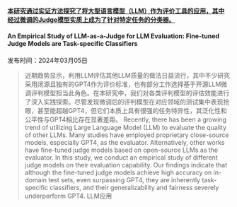 #### [本研究通过实证方法探究了将大型语言模型（LLM）作为评价工具的应用，其中经过微调的Judge模型实质上成为了针对特定任务的分类器。](https://arxiv.org/abs/2403.02839)
#### An Empirical Study of LLM-as-a-Judge for LLM Evaluation: Fine-tuned Judge Models are Task-specific Classifiers
发布时间：2024年03月05日
> 近期趋势显示，利用LLM评估其他LLM质量的做法日益流行，其中不少研究采用闭源且独有的GPT4作为评价标准，也有部分工作选择基于开源LLM微调评判模型担当此角色。在本研究中，我们对各类评判模型的评估效能进行了深入实践探索。尽管发现微调后的评判模型在对应领域的测试集中表现抢眼，甚至能超越GPT4，但它们本质上具有很强的任务特异性，其泛化性和公平性与GPT4相比存在显著差距。
> Recently, there has been a growing trend of utilizing Large Language Model (LLM) to evaluate the quality of other LLMs. Many studies have employed proprietary close-source models, especially GPT4, as the evaluator. Alternatively, other works have fine-tuned judge models based on open-source LLMs as the evaluator. In this study, we conduct an empirical study of different judge models on their evaluation capability. Our findings indicate that although the fine-tuned judge models achieve high accuracy on in-domain test sets, even surpassing GPT4, they are inherently task-specific classifiers, and their generalizability and fairness severely underperform GPT4.
LLM应用
